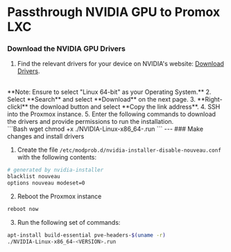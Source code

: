 # Passthrough NVIDIA GPU to Promox LXC

### Download the NVIDIA GPU Drivers

1. Find the relevant drivers for your device on NVIDIA's website: [Download Drivers](https://www.nvidia.com/download/index.aspx/).
<br>
**Note: Ensure to select "Linux 64-bit" as your Operating System.**
2. Select **Search** and select **Download** on the next page.
3. **Right-clickl** the download button and select **Copy the link address**.
4. SSH into the Proxmox instance.
5. Enter the following commands to download the drivers and provide permissions to run the installation. <br>
```Bash
wget <link you copied>
chmod +x ./NVIDIA-Linux-x86_64-<Version>.run
```
---
### Make changes and install drivers

1. Create the file `/etc/modprob.d/nvidia-installer-disable-nouveau.conf` with the following contents:
```Bash
# generated by nvidia-installer
blacklist nouveau
options nouveau modeset=0
```
2. Reboot the Proxmox instance
```Bash
reboot now
```
3. Run the following set of commands:
```Bash
apt-install build-essential pve-headers-$(uname -r)
./NVIDIA-Linux-x86_64-<VERSION>.run
```

